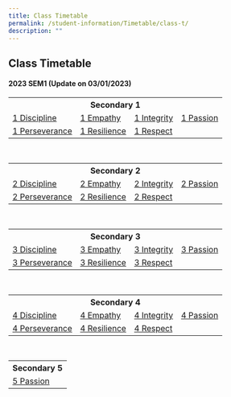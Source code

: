 ```yaml
---
title: Class Timetable
permalink: /student-information/Timetable/class-t/
description: ""
---
```



## Class Timetable

#### 2023 SEM1 (Update on 03/01/2023)
<table width="100%">
<tbody>
<tr>
  
<th colspan="4">Secondary 1
</th>
  
</tr>
<tr>
<td><a href="2023%20Sem%201%20Timetable%20-%201DP.pdf" target="_blank">1 Discipline</a>
</td>
<td><a href="2023%20Sem%201%20Timetable%20-%201EM.pdf" target="_blank">1 Empathy</a>
</td>
<td><a href="2023%20Sem%201%20Timetable%20-%201IN.pdf" target="_blank">1 Integrity</a>
</td>
<td><a href="2023%20Sem%201%20Timetable%20-%201PA.pdf" target="_blank">1 Passion</a>
</td>
</tr>
<tr>
<td><a href="2023%20Sem%201%20Timetable%20-%201PE.pdf" target="_blank">1 Perseverance</a>
</td>
<td><a href="2023%20Sem%201%20Timetable%20-%201RS.pdf" target="_blank">1 Resilience</a>
</td>
<td><a href="2023%20Sem%201%20Timetable%20-%201RP.pdf" target="_blank">1 Respect</a>
</td>
<td>
</td>
</tr>
</tbody>
</table><br>
<table width="100%">
<tbody>
  
<tr>
  
<th colspan="4">Secondary 2
</th>
</tr>
<tr>
<td><a href="2023%20Sem%201%20Timetable%20-%202DP.pdf" target="_blank">2 Discipline</a>
</td>
<td><a href="2023%20Sem%201%20Timetable%20-%202EM.pdf" target="_blank">2 Empathy</a>
</td>
<td><a href="2023%20Sem%201%20Timetable%20-%202IN.pdf" target="_blank">2 Integrity</a>
</td>
<td><a href="2023%20Sem%201%20Timetable%20-%202PA.pdf" target="_blank">2 Passion</a>
</td>
</tr>
<tr>
<td><a href="2023%20Sem%201%20Timetable%20-%202PE.pdf" target="_blank">2 Perseverance</a>
</td>
<td><a href="2023%20Sem%201%20Timetable%20-%202RS.pdf" target="_blank">2 Resilience</a>
</td>
<td><a href="2023%20Sem%201%20Timetable%20-%202RP.pdf" target="_blank">2 Respect</a>
</td>
<td>
</td>
</tr>
</tbody>
</table><br>
<table width="100%">
<tbody>
  
<tr>
  
<th colspan="4">Secondary 3
</th>
</tr>
<tr>
<td><a href="2023%20Sem%201%20Timetable%20-%203DP.pdf" target="_blank">3 Discipline</a>
</td>
<td><a href="2023%20Sem%201%20Timetable%20-%203EM.pdf" target="_blank">3 Empathy</a>
</td>
<td><a href="2023%20Sem%201%20Timetable%20-%203IN.pdf" target="_blank">3 Integrity</a>
</td>
<td><a href="2023%20Sem%201%20Timetable%20-%203PA.pdf" target="_blank">3 Passion</a>
</td>
</tr>
<tr>
<td><a href="2023%20Sem%201%20Timetable%20-%203PE.pdf" target="_blank">3 Perseverance</a>
</td>
<td><a href="2023%20Sem%201%20Timetable%20-%203RS.pdf" target="_blank">3 Resilience</a>
</td>
<td><a href="2023%20Sem%201%20Timetable%20-%203RP.pdf" target="_blank">3 Respect</a>
</td>
<td>
</td>
</tr>
</tbody>
</table><br>
<table width="100%">
<tbody>
<tr>
  
<th colspan="4">Secondary 4
</th>
  
</tr>
  
<tr>
<td><a href="2023%20Sem%201%20Timetable%20-%204DP.pdf" target="_blank">4 Discipline</a>
</td>
<td><a href="2023%20Sem%201%20Timetable%20-%204EM.pdf" target="_blank">4 Empathy</a>
</td>
<td><a href="2023%20Sem%201%20Timetable%20-%204IN.pdf" target="_blank">4 Integrity</a>
</td>
<td><a href="2023%20Sem%201%20Timetable%20-%204PA.pdf" target="_blank">4 Passion</a>
</td>
</tr>
<tr>
<td><a href="2023%20Sem%201%20Timetable%20-%204PE.pdf" target="_blank">4 Perseverance</a>
</td>
<td><a href="2023%20Sem%201%20Timetable%20-%204RS.pdf" target="_blank">4 Resilience</a>
</td>
<td><a href="2023%20Sem%201%20Timetable%20-%204RP.pdf" target="_blank">4 Respect</a><br>
</td>
<td><br>
</td>
</tr>
</tbody>
</table><br>
<table width="100%">
<tbody>
<tr>
  
<th>Secondary 5
</th>
  
</tr>
<tr>
<td><a href="2023%20Sem%201%20Timetable%20-%205PA.pdf" target="_blank">5 Passion</a>
</td>
</tr>
</tbody>
</table>
